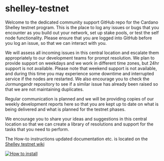 # shelley-testnet

Welcome to the dedicated community support GitHub repo for the Cardano Shelley testnet program. This is the place to log any issues or bugs that you encounter as you build out your network, set up stake pools, or test the self node functionality. Please ensure that you are logged into GitHub before you log an issue, so that we can interact with you.

We will assess all incoming issues in this central location and escalate them appropriately to our development teams for prompt resolution. We plan to provide support on weekdays and we work in different time zones, but 24hr support is not available. Please note that weekend support is not available, and during this time you may experience some downtime and interrupted service if the nodes are restarted. We also encourage you to check the Jormungandr repository to see if a similar issue has already been raised so that we are not maintaining duplicates.

Regular communication is planned and we will be providing copies of our weekly development reports here so that you are kept up to date on what is being delivered and what is planned for the testnet phases.

We encourage you to share your ideas and suggestions in this central location so that we can create a library of resolutions and support for the tasks that you need to perform.

The How-to instructions updated documentation etc. is located on the [Shelley testnet wiki](https://github.com/input-output-hk/shelley-testnet/wiki)

[![How to install](http://img.youtube.com/vi/dhri33gWdgU/0.jpg)](https://github.com/input-output-hk/shelley-testnet/wiki "Shelley Testnet self node")
